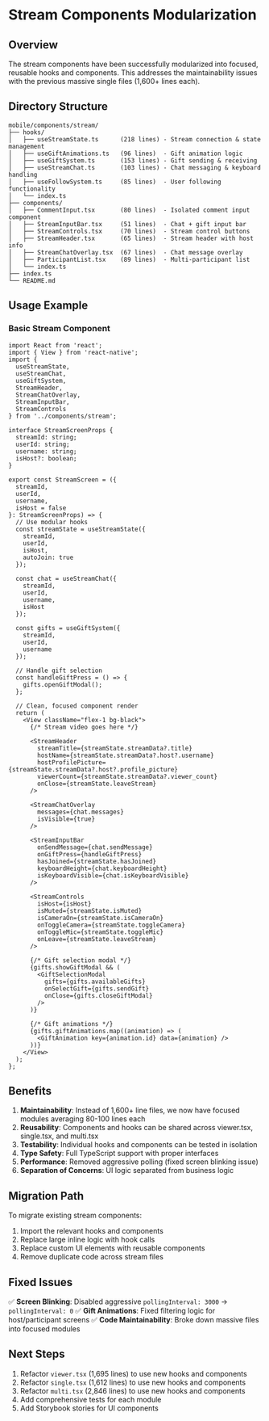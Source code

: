 # Stream Components Modularization

## Overview

The stream components have been successfully modularized into focused, reusable hooks and components. This addresses the maintainability issues with the previous massive single files (1,600+ lines each).

## Directory Structure

```
mobile/components/stream/
├── hooks/
│   ├── useStreamState.ts      (218 lines) - Stream connection & state management
│   ├── useGiftAnimations.ts   (96 lines)  - Gift animation logic
│   ├── useGiftSystem.ts       (153 lines) - Gift sending & receiving
│   ├── useStreamChat.ts       (103 lines) - Chat messaging & keyboard handling
│   ├── useFollowSystem.ts     (85 lines)  - User following functionality
│   └── index.ts
├── components/
│   ├── CommentInput.tsx       (80 lines)  - Isolated comment input component
│   ├── StreamInputBar.tsx     (51 lines)  - Chat + gift input bar
│   ├── StreamControls.tsx     (70 lines)  - Stream control buttons
│   ├── StreamHeader.tsx       (65 lines)  - Stream header with host info
│   ├── StreamChatOverlay.tsx  (67 lines)  - Chat message overlay
│   ├── ParticipantList.tsx    (89 lines)  - Multi-participant list
│   └── index.ts
├── index.ts
└── README.md
```

## Usage Example

### Basic Stream Component

```tsx
import React from 'react';
import { View } from 'react-native';
import {
  useStreamState,
  useStreamChat,
  useGiftSystem,
  StreamHeader,
  StreamChatOverlay,
  StreamInputBar,
  StreamControls
} from '../components/stream';

interface StreamScreenProps {
  streamId: string;
  userId: string;
  username: string;
  isHost?: boolean;
}

export const StreamScreen = ({ 
  streamId, 
  userId, 
  username, 
  isHost = false 
}: StreamScreenProps) => {
  // Use modular hooks
  const streamState = useStreamState({
    streamId,
    userId,
    isHost,
    autoJoin: true
  });

  const chat = useStreamChat({
    streamId,
    userId,
    username,
    isHost
  });

  const gifts = useGiftSystem({
    streamId,
    userId,
    username
  });

  // Handle gift selection
  const handleGiftPress = () => {
    gifts.openGiftModal();
  };

  // Clean, focused component render
  return (
    <View className="flex-1 bg-black">
      {/* Stream video goes here */}
      
      <StreamHeader
        streamTitle={streamState.streamData?.title}
        hostName={streamState.streamData?.host?.username}
        hostProfilePicture={streamState.streamData?.host?.profile_picture}
        viewerCount={streamState.streamData?.viewer_count}
        onClose={streamState.leaveStream}
      />

      <StreamChatOverlay
        messages={chat.messages}
        isVisible={true}
      />

      <StreamInputBar
        onSendMessage={chat.sendMessage}
        onGiftPress={handleGiftPress}
        hasJoined={streamState.hasJoined}
        keyboardHeight={chat.keyboardHeight}
        isKeyboardVisible={chat.isKeyboardVisible}
      />

      <StreamControls
        isHost={isHost}
        isMuted={streamState.isMuted}
        isCameraOn={streamState.isCameraOn}
        onToggleCamera={streamState.toggleCamera}
        onToggleMic={streamState.toggleMic}
        onLeave={streamState.leaveStream}
      />

      {/* Gift selection modal */}
      {gifts.showGiftModal && (
        <GiftSelectionModal
          gifts={gifts.availableGifts}
          onSelectGift={gifts.sendGift}
          onClose={gifts.closeGiftModal}
        />
      )}

      {/* Gift animations */}
      {gifts.giftAnimations.map((animation) => (
        <GiftAnimation key={animation.id} data={animation} />
      ))}
    </View>
  );
};
```

## Benefits

1. **Maintainability**: Instead of 1,600+ line files, we now have focused modules averaging 80-100 lines each
2. **Reusability**: Components and hooks can be shared across viewer.tsx, single.tsx, and multi.tsx
3. **Testability**: Individual hooks and components can be tested in isolation
4. **Type Safety**: Full TypeScript support with proper interfaces
5. **Performance**: Removed aggressive polling (fixed screen blinking issue)
6. **Separation of Concerns**: UI logic separated from business logic

## Migration Path

To migrate existing stream components:

1. Import the relevant hooks and components
2. Replace large inline logic with hook calls
3. Replace custom UI elements with reusable components
4. Remove duplicate code across stream files

## Fixed Issues

✅ **Screen Blinking**: Disabled aggressive `pollingInterval: 3000` → `pollingInterval: 0`
✅ **Gift Animations**: Fixed filtering logic for host/participant screens
✅ **Code Maintainability**: Broke down massive files into focused modules

## Next Steps

1. Refactor `viewer.tsx` (1,695 lines) to use new hooks and components
2. Refactor `single.tsx` (1,612 lines) to use new hooks and components  
3. Refactor `multi.tsx` (2,846 lines) to use new hooks and components
4. Add comprehensive tests for each module
5. Add Storybook stories for UI components
